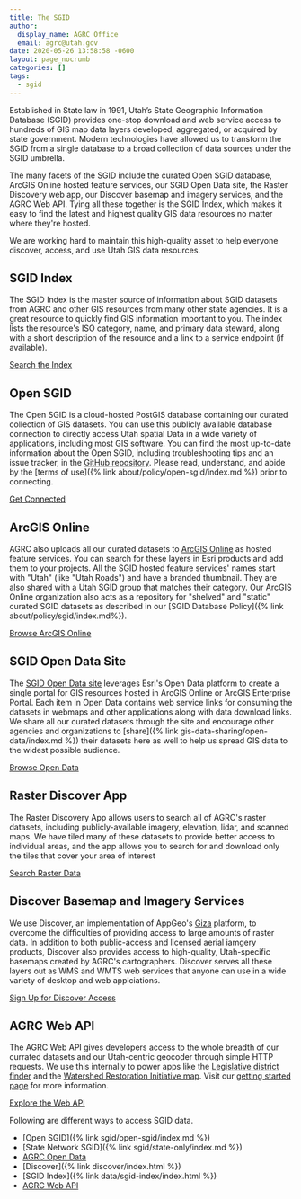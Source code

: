 ```yaml
---
title: The SGID
author:
  display_name: AGRC Office
  email: agrc@utah.gov
date: 2020-05-26 13:58:58 -0600
layout: page_nocrumb
categories: []
tags:
  - sgid
---
```


Established in State law in 1991, Utah’s State Geographic Information Database (SGID) provides one-stop download and web service access to hundreds of GIS map data layers developed, aggregated, or acquired by state government. Modern technologies have allowed us to transform the SGID from a single database to a broad collection of data sources under the SGID umbrella.

The many facets of the SGID include the curated Open SGID database, ArcGIS Online hosted feature services, our SGID Open Data site, the Raster Discovery web app, our Discover basemap and imagery services, and the AGRC Web API. Tying all these together is the SGID Index, which makes it easy to find the latest and highest quality GIS data resources no matter where they're hosted.

We are working hard to maintain this high-quality asset to help everyone discover, access, and use Utah GIS data resources.

## SGID Index

The SGID Index is the master source of information about SGID datasets from AGRC and other GIS resources from many other state agencies. It is a great resource to quickly find GIS information important to you. The index lists the resource's ISO category, name, and primary data steward, along with a short description of the resource and a link to a service endpoint (if available).

<!-- [Search the Index]({% link data/sgid-index/index.html %}) -->
<p class="section-read-more">
    <a href="{% link data/sgid-index/index.html %}" class="btn">Search the Index</a>
</p>

## Open SGID

The Open SGID is a cloud-hosted PostGIS database containing our curated collection of GIS datasets. You can use this publicly available database connection to directly access Utah spatial Data in a wide variety of applications, including most GIS software. You can find the most up-to-date information about the Open SGID, including troubleshooting tips and an issue tracker, in the [GitHub repository](https://github.com/agrc/open-sgid). Please read, understand, and abide by the [terms of use]({% link about/policy/open-sgid/index.md %}) prior to connecting.

<p class="section-read-more">
    <a href="{% link sgid/open-sgid/index.md %}" class="btn">Get Connected</a>
</p>

## ArcGIS Online

AGRC also uploads all our curated datasets to [ArcGIS Online](https://utah.maps.arcgis.com) as hosted feature services. You can search for these layers in Esri products and add them to your projects. All the SGID hosted feature services' names start with "Utah" (like "Utah Roads") and have a branded thumbnail. They are also shared with a Utah SGID group that matches their category.
Our ArcGIS Online organization also acts as a repository for "shelved" and "static" curated SGID datasets as described in our [SGID Database Policy]({% link about/policy/sgid/index.md%}).

<p class="section-read-more">
    <a href="https://utah.maps.arcgis.com/home/groups.html" class="btn">Browse ArcGIS Online</a>
</p>

## SGID Open Data Site

The [SGID Open Data site]("https://opendata.gis.utah.gov") leverages Esri's Open Data platform to create a single portal for GIS resources hosted in ArcGIS Online or ArcGIS Enterprise Portal. Each item in Open Data contains web service links for consuming the datasets in webmaps and other applications along with data download links. We share all our curated datasets through the site and encourage other agencies and organizations to [share]({% link gis-data-sharing/open-data/index.md %}) their datasets here as well to help us spread GIS data to the widest possible audience.
<p class="section-read-more">
    <a href="https://opendata.gis.utah.gov" class="btn">Browse Open Data</a>
</p>

## Raster Discover App

The Raster Discovery App allows users to search all of AGRC's raster datasets, including publicly-available imagery, elevation, lidar, and scanned maps. We have tiled many of these datasets to provide better access to individual areas, and the app allows you to search for and download only the tiles that cover your area of interest
<p class="section-read-more">
    <a href="https://raster.utah.gov" class="btn">Search Raster Data</a>
</p>

## Discover Basemap and Imagery Services

We use Discover, an implementation of AppGeo's [Giza](https://www.appgeo.com/giza/) platform, to overcome the difficulties of providing access to large amounts of raster data. In addition to both public-access and licensed aerial iamgery products, Discover also provides access to high-quality, Utah-specific basemaps created by AGRC's cartographers. Discover serves all these layers out as WMS and WMTS web services that anyone can use in a wide variety of desktop and web applciations.

<p class="section-read-more">
    <a href="{% link discover/index.html %}" class="btn">Sign Up for Discover Access</a>
</p>

## AGRC Web API

The AGRC Web API gives developers access to the whole breadth of our currated datasets and our Utah-centric geocoder through simple HTTP requests. We use this internally to power apps like the [Legislative district finder](https://le.utah.gov/GIS/findDistrict.jsp) and the [Watershed Restoration Initiative map](https://wri.utah.gov/). Visit our [getting started page](https://developer.mapserv.utah.gov/StartupGuide) for more information.
<p class="section-read-more">
    <a href="https://developer.mapserv.utah.gov/StartupGuide" class="btn">Explore the Web API</a>
</p>

Following are different ways to access SGID data.

- [Open SGID]({% link sgid/open-sgid/index.md %})
- [State Network SGID]({% link sgid/state-only/index.md %})
- [AGRC Open Data](https://opendata.gis.utah.gov)
- [Discover]({% link discover/index.html %})
- [SGID Index]({% link data/sgid-index/index.html %})
- [AGRC Web API](https://api.mapserv.utah.gov)
